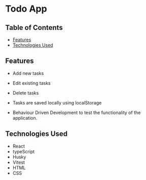 # Todo App

## Table of Contents

- [Features](#features)
- [Technologies Used](#technologies-used)

## Features

- Add new tasks
- Edit existing tasks
- Delete tasks
- Tasks are saved locally using localStorage

- Behaviour Driven Development to test the functionality of the application.

## Technologies Used

- React
- typeScript
- Husky
- Vitest
- HTML
- CSS
